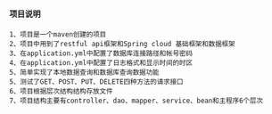 #### 项目说明    
    1、项目是一个maven创建的项目
    2、项目中用到了restful api框架和Spring cloud 基础框架和数据框架
    3、在application.yml中配置了数据库连接路径和帐号密码
    4、在application.yml中配置了日志格式和显示时间的时区
    5、简单实现了本地数据查询和数据库查询数据功能
    5、测试了GET、POST、PUT、DELETE四种方法的请求接口
    6、项目根据层次结构结构存放文件
    7、项目结构主要有controller、dao、mapper、service、bean和主程序6个层次
    
    
    
    
    
   
